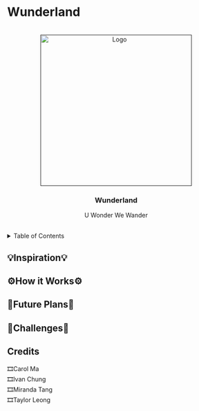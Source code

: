 # Wunderland


<!-- LOGO -->
<br />
<div align="center">
  <a href="">
    <img src="" alt="Logo" width="350" height="350">
  </a>

  <h3 align="center">Wunderland</h3>

  <p align="center">
    U Wonder We Wander
    <br />
    <br />
  </p>
</div>


<!-- TABLE OF CONTENTS -->
<details>
  <summary>Table of Contents</summary>
  <ol>
    <li>
      <a href="#inspiration">Inspiration</a>
      <ul>
        <li><a href="#how-built">How We Built It</a></li>
      </ul>
    </li>
    <li>
      <a href="#how-it-works">How it works</a>
    </li>
    <li><a href="#future-plans">What's next for Boujee Bear</a></li>
    <li><a href="#challenges">Challenges</a></li>
    <li><a href="#credits">Credits</a></li>
  </ol>
</details>


<!-- Inspiration -->
## 💡Inspiration💡

## ⚙️How it Works⚙️


## 👀Future Plans👀



## 💪Challenges💪


## Credits
🎞Carol Ma <br>
🎞Ivan Chung <br>
🎞Miranda Tang<br>
🎞Taylor Leong <br>





